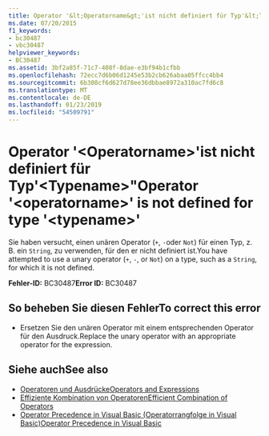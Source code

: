 ```yaml
---
title: Operator '&lt;Operatorname&gt;'ist nicht definiert für Typ'&lt;Typename&gt;"
ms.date: 07/20/2015
f1_keywords:
- bc30487
- vbc30487
helpviewer_keywords:
- BC30487
ms.assetid: 3bf2a85f-71c7-408f-8dae-e3bf94b1cfbb
ms.openlocfilehash: 72ecc7d6b06d1245e53b2cb626abaa05ffcc4bb4
ms.sourcegitcommit: 6b308cf6d627d78ee36dbbae8972a310ac7fd6c8
ms.translationtype: MT
ms.contentlocale: de-DE
ms.lasthandoff: 01/23/2019
ms.locfileid: "54509791"
---
```

# <a name="operator-ltoperatornamegt-is-not-defined-for-type-lttypenamegt"></a><span data-ttu-id="b0576-102">Operator '&lt;Operatorname&gt;'ist nicht definiert für Typ'&lt;Typename&gt;"</span><span class="sxs-lookup"><span data-stu-id="b0576-102">Operator '&lt;operatorname&gt;' is not defined for type '&lt;typename&gt;'</span></span>
<span data-ttu-id="b0576-103">Sie haben versucht, einen unären Operator (`+`, `-`oder `Not`) für einen Typ, z. B. ein `String`, zu verwenden, für den er nicht definiert ist.</span><span class="sxs-lookup"><span data-stu-id="b0576-103">You have attempted to use a unary operator (`+`, `-`, or `Not`) on a type, such as a `String`, for which it is not defined.</span></span>  
  
 <span data-ttu-id="b0576-104">**Fehler-ID:** BC30487</span><span class="sxs-lookup"><span data-stu-id="b0576-104">**Error ID:** BC30487</span></span>  
  
## <a name="to-correct-this-error"></a><span data-ttu-id="b0576-105">So beheben Sie diesen Fehler</span><span class="sxs-lookup"><span data-stu-id="b0576-105">To correct this error</span></span>  
  
-   <span data-ttu-id="b0576-106">Ersetzen Sie den unären Operator mit einem entsprechenden Operator für den Ausdruck.</span><span class="sxs-lookup"><span data-stu-id="b0576-106">Replace the unary operator with an appropriate operator for the expression.</span></span>  
  
## <a name="see-also"></a><span data-ttu-id="b0576-107">Siehe auch</span><span class="sxs-lookup"><span data-stu-id="b0576-107">See also</span></span>
- [<span data-ttu-id="b0576-108">Operatoren und Ausdrücke</span><span class="sxs-lookup"><span data-stu-id="b0576-108">Operators and Expressions</span></span>](../../visual-basic/programming-guide/language-features/operators-and-expressions/index.md)
- [<span data-ttu-id="b0576-109">Effiziente Kombination von Operatoren</span><span class="sxs-lookup"><span data-stu-id="b0576-109">Efficient Combination of Operators</span></span>](../../visual-basic/programming-guide/language-features/operators-and-expressions/efficient-combination-of-operators.md)
- [<span data-ttu-id="b0576-110">Operator Precedence in Visual Basic (Operatorrangfolge in Visual Basic)</span><span class="sxs-lookup"><span data-stu-id="b0576-110">Operator Precedence in Visual Basic</span></span>](../../visual-basic/language-reference/operators/operator-precedence.md)
